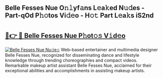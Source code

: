 ## Belle Fesses Nue O𝚗𝚕yf𝚊ns L𝚎a𝚔ed N𝚞𝚍es - Part-qOd P𝚑𝚘tos Vi𝚍𝚎o - H𝚘𝚝 Part L𝚎a𝚔s iS2nd

# <h2><a href="http://kfb015i.oniu.top/?m=Belle+Fesses+Nue">🔗👉 🔴 Belle Fesses Nue P𝚑ot𝚘𝚜 V𝚒d𝚎o</a></h2>

[![Belle Fesses Nue Nu𝚍e𝚜](https://i.imgur.com/0qMVB7G.gif)](http://kfb015i.oniu.top/?m=Belle+Fesses+Nue)
Web-based entertainer and multimedia designer Belle Fesses Nue, recognized for disseminating dance and lifestyle knowledge through trending choreographies and compact videos. Remarkable makeup artist assistant Belle Fesses Nue, acclaimed for their exceptional abilities and accomplishments in assisting makeup artists.  
